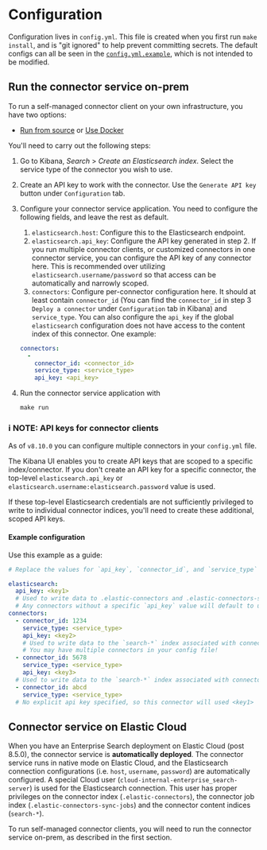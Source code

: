 # Configuration

Configuration lives in `config.yml`.
This file is created when you first run `make install`, and is "git ignored" to help prevent committing secrets.
The default configs can all be seen in the [`config.yml.example`](../config.yml.example), which is not intended to be modified.

## Run the connector service on-prem

To run a self-managed connector client on your own infrastructure, you have two options:

- [Run from source](https://www.elastic.co/guide/en/enterprise-search/current/build-connector.html#build-connector-service-source) or [Use Docker](DOCKER.md)

You'll need to carry out the following steps:

1. Go to Kibana, _Search_ > _Create an Elasticsearch index_. Select the service type of the connector you wish to use.
2. Create an API key to work with the connector. Use the `Generate API key` button under `Configuration` tab.
3. Configure your connector service application. You need to configure the following fields, and leave the rest as default.
   1. `elasticsearch.host`: Configure this to the Elasticsearch endpoint.
   2. `elasticsearch.api_key`: Configure the API key generated in step 2. If you run multiple connector clients, or customized connectors in one connector service, you can configure the API key of any connector here. This is recommended over utilizing `elasticsearch.username/password` so that access can be automatically and narrowly scoped.
   3. `connectors`: Configure per-connector configuration here. It should at least contain `connector_id` (You can find the `connector_id` in step 3 `Deploy a connector` under `Configuration` tab in Kibana) and `service_type`. You can also configure the `api_key` if the global `elasticsearch` configuration does not have access to the content index of this connector. One example:

   ```yaml
   connectors:
     -
       connector_id: <connector_id>
       service_type: <service_type>
       api_key: <api_key>
    ```
4. Run the connector service application with
    ```shell
    make run
    ```

### ℹ️ **NOTE: API keys for connector clients**

As of `v8.10.0` you can configure multiple connectors in your `config.yml` file.

The Kibana UI enables you to create API keys that are scoped to a specific index/connector.
If you don't create an API key for a specific connector, the top-level `elasticsearch.api_key` or `elasticsearch.username:elasticsearch.password` value is used.

If these top-level Elasticsearch credentials are not sufficiently privileged to write to individual connector indices, you'll need to create these additional, scoped API keys.

#### Example configuration

Use this example as a guide:

```yaml
# Replace the values for `api_key`, `connector_id`, and `service_type` with the values you printed in Kibana.

elasticsearch:
  api_key: <key1>
  # Used to write data to .elastic-connectors and .elastic-connectors-sync-jobs
  # Any connectors without a specific `api_key` value will default to using this key
connectors:
  - connector_id: 1234
    service_type: <service_type>
    api_key: <key2>
    # Used to write data to the `search-*` index associated with connector 1234
    # You may have multiple connectors in your config file!
  - connector_id: 5678
    service_type: <service_type>
    api_key: <key3>
  # Used to write data to the `search-*` index associated with connector 5678
  - connector_id: abcd
    service_type: <service_type>
  # No explicit api key specified, so this connector will used <key1>
```

## Connector service on Elastic Cloud

When you have an Enterprise Search deployment on Elastic Cloud (post 8.5.0), the connector service is **automatically deployed**.
The connector service runs in native mode on Elastic Cloud, and the Elasticsearch connection configurations (i.e. `host`, `username`, `password`) are automatically configured.
A special Cloud user (`cloud-internal-enterprise_search-server`) is used for the Elasticsearch connection.
This user has proper privileges on the connector index (`.elastic-connectors`), the connector job index (`.elastic-connectors-sync-jobs`) and the connector content indices (`search-*`).

To run self-managed connector clients, you will need to run the connector service on-prem, as described in the first section.
